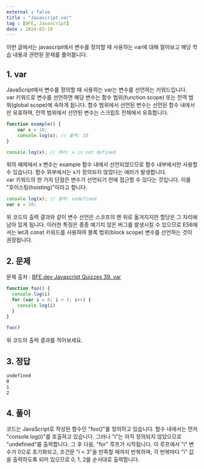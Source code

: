 ```yaml
---
external : false
title : "Javascript var"
tag : [BFE, Javascript]
date : 2024-03-19
---
```


이번 글에서는 javascript에서 변수를 정의할 때 사용하는 var에 대해 알아보고 해당 학습 내용과 관련된 문제를 풀어봅니다.

## 1. var

JavaScript에서 변수를 정의할 때 사용하는 var는 변수를 선언하는 키워드입니다.  
var 키워드로 변수를 선언하면 해당 변수는 함수 범위(function scope) 또는 전역 범위(global scope)에 속하게 됩니다. 함수 범위에서 선언된 변수는 선언된 함수 내에서만 유효하며, 전역 범위에서 선언된 변수는 스크립트 전체에서 유효합니다.  

```js
function example() {
    var x = 10;
    console.log(x); // 출력: 10
}

console.log(x); // 에러: x is not defined
```

위의 예제에서 x 변수는 example 함수 내에서 선언되었으므로 함수 내부에서만 사용할 수 있습니다. 함수 외부에서는 x가 정의되지 않았다는 에러가 발생합니다.  
var 키워드의 한 가지 단점은 변수가 선언되기 전에 접근할 수 있다는 것입니다. 이를 "호이스팅(hoisting)"이라고 합니다.  

```js
console.log(x); // 출력: undefined
var x = 10;
```

위 코드의 출력 결과와 같이 변수 선언은 스코프의 맨 위로 옮겨지지만 할당은 그 자리에 남아 있게 됩니다. 이러한 특징은 종종 예기치 않은 버그를 발생시킬 수 있으므로 ES6에서는 let과 const 키워드를 사용하여 블록 범위(block scope) 변수를 선언하는 것이 권장됩니다.

## 2. 문제

문제 출처 : [BFE.dev Javascript Quizzes 39. var](https://bigfrontend.dev/quiz/var)

```js
function foo() {
  console.log(i)
  for (var i = 0; i < 3; i++) {
    console.log(i)
  }
}

foo()
```

위 코드의 출력 결과를 적어보세요.

## 3. 정답

```bash
undefined
0
1
2
```

## 4. 풀이

코드는 JavaScript로 작성된 함수인 "foo()"를 정의하고 있습니다. 함수 내에서는 먼저 "console.log(i)"를 호출하고 있습니다. 그러나 "i"는 아직 정의되지 않았으므로 "undefined"를 출력합니다. 그 후 다음, "for" 루프가 시작됩니다. 이 루프에서 "i" 변수가 0으로 초기화되고, 조건문 "i < 3"을 만족할 때까지 반복하며, 각 반복마다 "i" 값을 출력하도록 되어 있으므로  0, 1, 2를 순서대로 출력합니다.
